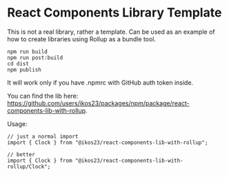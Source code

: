 # React Components Library Template

This is not a real library, rather a template. Can be used as an example of how to create libraries
using Rollup as a bundle tool.

```
npm run build
npm run post:build
cd dist
npm publish
```

It will work only if you have .npmrc with GitHub auth token inside.

You can find the lib here:
https://github.com/users/ikos23/packages/npm/package/react-components-lib-with-rollup.

Usage:

```
// just a normal import
import { Clock } from "@ikos23/react-components-lib-with-rollup";

// better
import { Clock } from "@ikos23/react-components-lib-with-rollup/Clock";
```
